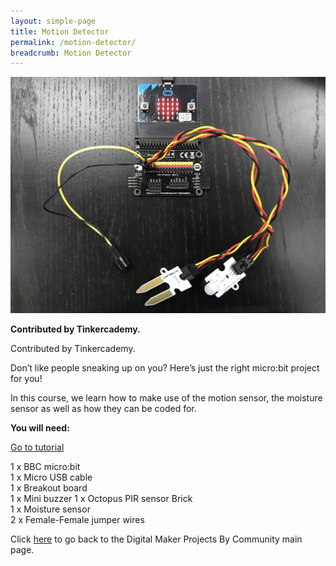 ```yaml
---
layout: simple-page
title: Motion Detector
permalink: /motion-detector/
breadcrumb: Motion Detector
---
```


![1](/images/in-schools/digital-maker/projects/fun-and-games/motion-detector/motion-detector.jpg)

**Contributed by Tinkercademy.**<br>

Contributed by Tinkercademy.

Don’t like people sneaking up on you? Here’s just the right micro:bit project for you!

In this course, we learn how to make use of the motion sensor, the moisture sensor as well as how they can be coded for.<br>

**You will need:**<br>

<a href="https://tinkercademy.com/tutorials/make-a-motion-detector/" target="_blank">Go to tutorial</a><br>

1 x BBC micro:bit<br>
1 x Micro USB cable<br>
1 x Breakout board<br>
1 x Mini buzzer 1 x Octopus PIR sensor Brick<br>
1 x Moisture sensor<br>
2 x Female-Female jumper wires<br>

Click [here](/in-schools/digital-maker/projects/) to go back to the Digital Maker Projects By Community main page.

